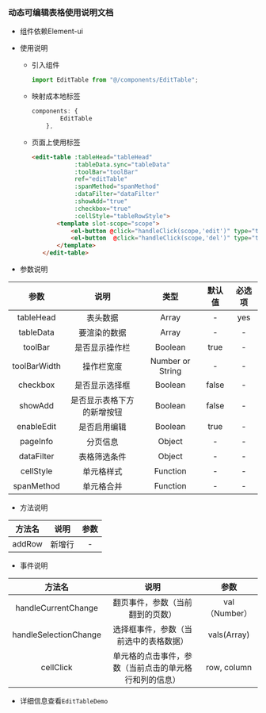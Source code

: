 ### 动态可编辑表格使用说明文档

+ 组件依赖Element-ui

+ 使用说明
  + 引入组件
    ```js
    import EditTable from "@/components/EditTable";
    ```
  + 映射成本地标签
    ```js
    components: {
            EditTable
        },
    ```
  + 页面上使用标签
    ```html
    <edit-table :tableHead="tableHead"
                :tableData.sync="tableData"
                :toolBar="toolBar"
                ref="editTable"
                :spanMethod="spanMethod"
                :dataFilter="dataFilter"
                :showAdd="true"
                :checkbox="true"
                :cellStyle="tableRowStyle">
           <template slot-scope="scope">
               <el-button @click="handleClick(scope,'edit')" type="text" size="small">编辑</el-button>
               <el-button  @click="handleClick(scope,'del')" type="text" size="small">删除</el-button>
           </template>
       </edit-table>
    ```
+ 参数说明

| 参数 | 说明 | 类型 | 默认值 | 必选项 |
| :------: | :------: | :------: | :------: | :------: |
| tableHead | 表头数据 | Array | - | yes |
| tableData | 要渲染的数据 | Array | - | - |
| toolBar | 是否显示操作栏 | Boolean | true | - |
| toolBarWidth | 操作栏宽度 | Number or String | - | - |
| checkbox | 是否显示选择框 | Boolean | false | - |
| showAdd | 是否显示表格下方的新增按钮 | Boolean | false | - |
| enableEdit | 是否启用编辑 | Boolean | true | - |
| pageInfo | 分页信息 | Object | - | - |
| dataFilter | 表格筛选条件 | Object | - | - |
| cellStyle | 单元格样式 | Function | - | - |
| spanMethod | 单元格合并 | Function | - | - |

+ 方法说明

| 方法名 | 说明 | 参数 |
| :------: | :------: | :------: |
| addRow | 新增行 | - |

+ 事件说明

| 方法名 | 说明 | 参数 |
| :------: | :------: | :------: |
| handleCurrentChange | 翻页事件，参数（当前翻到的页数） | val（Number） |
| handleSelectionChange | 选择框事件，参数（当前选中的表格数据） | vals(Array) |
| cellClick | 单元格的点击事件，参数（当前点击的单元格行和列的信息） | row, column |

+ 详细信息查看`EditTableDemo`
